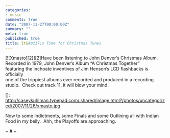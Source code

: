 ```yaml
---
categories:
- music
comments: true
date: "2007-11-27T00:00:00Z"
summary: ""
meta: true
published: true
title: It&#8217;s Time for Christmas Tunes
---
```


[![Xmasto][2]][2]Have been listening to John Denver’s Christmas Album.  Recorded in 1979, John Denver’s Album “A Christmas Together”  
featuring the inchoate inventives of Jim Henson’s LCD flashbacks is officially  
one of the trippiest albums ever recorded and produced in a recording studio.  Check out track 11, it will blow your mind.

 []: http://caseykuhlman.typepad.com/.shared/image.html?/photos/uncategorized/2007/11/26/xmasto.jpg

Now to some Indictments, some Finals and some Outlining all with Indian Food in my belly.  Ahh, the Playoffs are approaching.

~ # ~